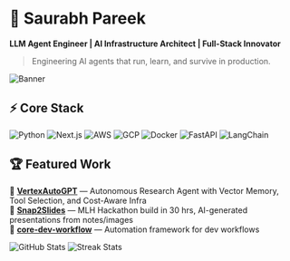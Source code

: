 # 🌌 Saurabh Pareek
**LLM Agent Engineer | AI Infrastructure Architect | Full-Stack Innovator**

> Engineering AI agents that run, learn, and survive in production.

![Banner](link-to-custom-banner)

## ⚡ Core Stack
![Python](badge) ![Next.js](badge) ![AWS](badge) ![GCP](badge) ![Docker](badge) ![FastAPI](badge) ![LangChain](badge)

## 🏆 Featured Work
🔹 **[VertexAutoGPT](link)** — Autonomous Research Agent with Vector Memory, Tool Selection, and Cost-Aware Infra  
🔹 **[Snap2Slides](link)** — MLH Hackathon build in 30 hrs, AI-generated presentations from notes/images  
🔹 **[core-dev-workflow](link)** — Automation framework for dev workflows

![GitHub Stats](stats-card-link) ![Streak Stats](streak-card-link)
